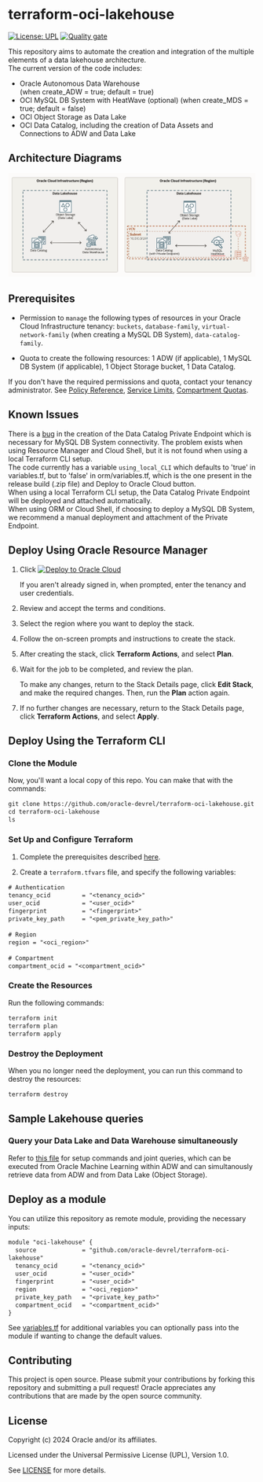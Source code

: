 # terraform-oci-lakehouse

[![License: UPL](https://img.shields.io/badge/license-UPL-green)](https://img.shields.io/badge/license-UPL-green) [![Quality gate](https://sonarcloud.io/api/project_badges/quality_gate?project=oracle-devrel_terraform-oci-lakehouse)](https://sonarcloud.io/dashboard?id=oracle-devrel_terraform-oci-lakehouse)

This repository aims to automate the creation and integration of the multiple elements of a data lakehouse architecture.  
The current version of the code includes:
- Oracle Autonomous Data Warehouse  
(when create_ADW = true; default = true) 
- OCI MySQL DB System with HeatWave (optional)
(when create_MDS = true; default = false)
- OCI Object Storage as Data Lake
- OCI Data Catalog, including the creation of Data Assets and Connections to ADW and Data Lake 

## Architecture Diagrams

![](./images/data_lakehouse.png)

## Prerequisites

- Permission to `manage` the following types of resources in your Oracle Cloud Infrastructure tenancy: `buckets`, `database-family`, `virtual-network-family` (when creating a MySQL DB System), `data-catalog-family`.

- Quota to create the following resources: 1 ADW (if applicable), 1 MySQL DB System (if applicable), 1 Object Storage bucket, 1 Data Catalog.

If you don't have the required permissions and quota, contact your tenancy administrator. See [Policy Reference](https://docs.cloud.oracle.com/en-us/iaas/Content/Identity/Reference/policyreference.htm), [Service Limits](https://docs.cloud.oracle.com/en-us/iaas/Content/General/Concepts/servicelimits.htm), [Compartment Quotas](https://docs.cloud.oracle.com/iaas/Content/General/Concepts/resourcequotas.htm).

## Known Issues

There is a [bug](https://github.com/terraform-providers/terraform-provider-oci/issues/1540) in the creation of the Data Catalog Private Endpoint which is necessary for MySQL DB System connectivity. The problem exists when using Resource Manager and Cloud Shell, but it is not found when using a local Terraform CLI setup.  
The code currently has a variable `using_local_CLI` which defaults to 'true' in variables.tf, but to 'false' in orm/variables.tf, which is the one present in the release build (.zip file) and Deploy to Oracle Cloud button.  
When using a local Terraform CLI setup, the Data Catalog Private Endpoint will be deployed and attached automatically.  
When using ORM or Cloud Shell, if choosing to deploy a MySQL DB System, we recommend a manual deployment and attachment of the Private Endpoint.  

## Deploy Using Oracle Resource Manager

1. Click [![Deploy to Oracle Cloud](https://oci-resourcemanager-plugin.plugins.oci.oraclecloud.com/latest/deploy-to-oracle-cloud.svg)](https://cloud.oracle.com/resourcemanager/stacks/create?region=home&zipUrl=https://github.com/oracle-devrel/terraform-oci-lakehouse/releases/latest/download/terraform-oci-lakehouse-stack-latest.zip)

    If you aren't already signed in, when prompted, enter the tenancy and user credentials.

2. Review and accept the terms and conditions.

3. Select the region where you want to deploy the stack.

4. Follow the on-screen prompts and instructions to create the stack.

5. After creating the stack, click **Terraform Actions**, and select **Plan**.

6. Wait for the job to be completed, and review the plan.

    To make any changes, return to the Stack Details page, click **Edit Stack**, and make the required changes. Then, run the **Plan** action again.

7. If no further changes are necessary, return to the Stack Details page, click **Terraform Actions**, and select **Apply**.

## Deploy Using the Terraform CLI

### Clone the Module
Now, you'll want a local copy of this repo. You can make that with the commands:

    git clone https://github.com/oracle-devrel/terraform-oci-lakehouse.git
    cd terraform-oci-lakehouse
    ls
  
### Set Up and Configure Terraform

1. Complete the prerequisites described [here](https://github.com/cloud-partners/oci-prerequisites).

2. Create a `terraform.tfvars` file, and specify the following variables:

```
# Authentication
tenancy_ocid         = "<tenancy_ocid>"
user_ocid            = "<user_ocid>"
fingerprint          = "<fingerprint>"
private_key_path     = "<pem_private_key_path>"

# Region
region = "<oci_region>"

# Compartment
compartment_ocid = "<compartment_ocid>"
````

### Create the Resources
Run the following commands:

    terraform init
    terraform plan
    terraform apply

### Destroy the Deployment
When you no longer need the deployment, you can run this command to destroy the resources:

    terraform destroy

## Sample Lakehouse queries
### Query your Data Lake and Data Warehouse simultaneously
Refer to [this file](dcat-sync-key-steps.sql) for setup commands and joint queries, which can be executed from Oracle Machine Learning within ADW and can simultanously retrieve data from ADW and from Data Lake (Object Storage).

## Deploy as a module
You can utilize this repository as remote module, providing the necessary inputs:

```
module "oci-lakehouse" {
  source             = "github.com/oracle-devrel/terraform-oci-lakehouse"
  tenancy_ocid       = "<tenancy_ocid>"
  user_ocid          = "<user_ocid>"
  fingerprint        = "<user_ocid>"
  region             = "<oci_region>"
  private_key_path   = "<private_key_path>"
  compartment_ocid   = "<compartment_ocid>"
}
```

See [variables.tf](variables.tf) for additional variables you can optionally pass into the module if wanting to change the default values.

## Contributing
This project is open source.  Please submit your contributions by forking this repository and submitting a pull request!  Oracle appreciates any contributions that are made by the open source community.

## License
Copyright (c) 2024 Oracle and/or its affiliates.

Licensed under the Universal Permissive License (UPL), Version 1.0.

See [LICENSE](LICENSE) for more details.